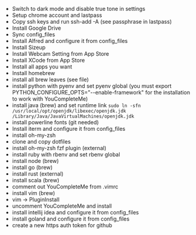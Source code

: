 * Switch to dark mode and disable true tone in settings
* Setup chrome account and lastpass
* Copy ssh keys and run ssh-add -A (see passphrase in lastpass)
* Install Google Drive
* Sync config_files
* Install Alfred and configure it from config_files
* Install Sizeup
* Install Webcam Setting from App Store
* Install XCode from App Store
* Install all apps you want
* Install homebrew
* install all brew leaves (see file)
* install python with pyenv and set pyenv global (you must export PYTHON_CONFIGURE_OPTS="--enable-framework" for the installation to work with YouCompleteMe)
* install java (brew) and set runtime link `sudo ln -sfn /usr/local/opt/openjdk/libexec/openjdk.jdk /Library/Java/JavaVirtualMachines/openjdk.jdk`
* install powerline fonts (git needed)
* Install iterm and configure it from config_files
* install oh-my-zsh
* clone and copy dotfiles
* install oh-my-zsh fzf plugin (external)
* install ruby with rbenv and set rbenv global
* install node (brew)
* install go (brew)
* install rust (external)
* install scala (brew)
* comment out YouCompleteMe from .vimrc
* install vim (brew)
* vim -> PluginInstall
* uncomment YouCompleteMe and install
* install intellij idea and configure it from config_files
* install goland and configure it from config_files
* create a new https auth token for github
